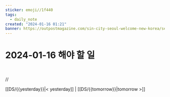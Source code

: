 ```yaml
---
sticker: emoji//1f440
tags:
  - daily_note
created: "2024-01-16 01:21"
banner: https://outpostmagazine.com/sin-city-seoul-welcome-new-korea/seoul-skyline-photo/
---
```

# 2024-01-16 해야 할 일

​

//


[[DS/{{yesterday}}|< yesterday]] | [[DS/{{tomorrow}}|tomorrow >]]